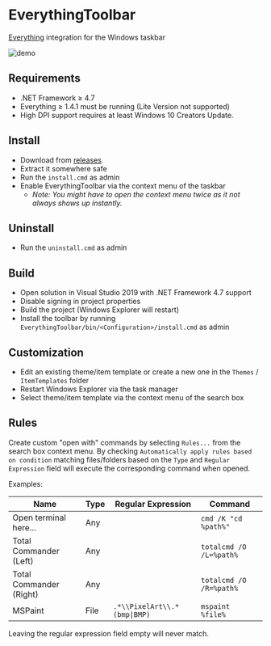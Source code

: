 EverythingToolbar
=================

[Everything](https://www.voidtools.com/) integration for the Windows taskbar

![demo](https://user-images.githubusercontent.com/17520641/94998321-63675a00-05b1-11eb-9331-ef1fd744329e.gif)

Requirements
------------

- .NET Framework &ge; 4.7
- Everything &ge; 1.4.1 must be running (Lite Version not supported)
- High DPI support requires at least Windows 10 Creators Update.

Install
-------

- Download from [releases](https://github.com/stnkl/EverythingToolbar/releases)
- Extract it somewhere safe
- Run the `install.cmd` as admin
- Enable EverythingToolbar via the context menu of the taskbar
  - *Note: You might have to open the context menu twice as it not always shows up instantly.*

Uninstall
---------

- Run the `uninstall.cmd` as admin

Build
-----

- Open solution in Visual Studio 2019 with .NET Framework 4.7 support
- Disable signing in project properties
- Build the project (Windows Explorer will restart)
- Install the toolbar by running `EverythingToolbar/bin/<Configuration>/install.cmd` as admin

Customization
-------------

- Edit an existing theme/item template or create a new one in the `Themes` / `ItemTemplates` folder
- Restart Windows Explorer via the task manager
- Select theme/item template via the context menu of the search box

Rules
-----

Create custom "open with" commands by selecting `Rules...` from the search box context menu. By checking `Automatically apply rules based on condition` matching files/folders based on the `Type` and `Regular Expression` field will execute the corresponding command when opened.

Examples:

| Name                     | Type | Regular Expression           | Command                 |
|--------------------------|------|------------------------------|-------------------------|
| Open terminal here...    | Any  |                              | `cmd /K "cd %path%"`    |
| Total Commander (Left)   | Any  |                              | `totalcmd /O /L=%path%` |
| Total Commander (Right)  | Any  |                              | `totalcmd /O /R=%path%` |
| MSPaint                  | File | `.*\\PixelArt\\.*(bmp\|BMP)` | `mspaint %file%`        |

Leaving the regular expression field empty will never match.
